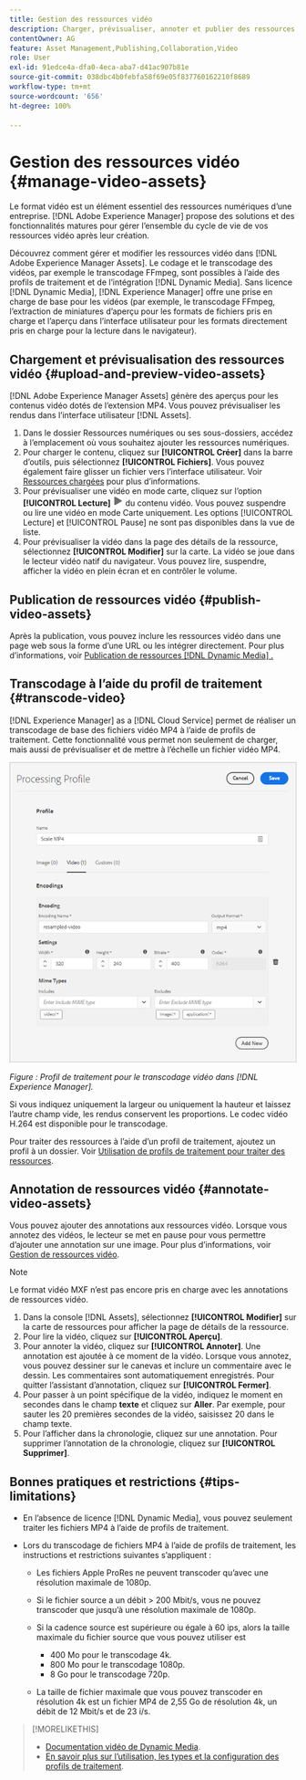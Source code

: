 ```yaml
---
title: Gestion des ressources vidéo
description: Charger, prévisualiser, annoter et publier des ressources vidéo dans [!DNL Adobe Experience Manager].
contentOwner: AG
feature: Asset Management,Publishing,Collaboration,Video
role: User
exl-id: 91edce4a-dfa0-4eca-aba7-d41ac907b81e
source-git-commit: 038dbc4b0febfa58f69e05f837760162210f8689
workflow-type: tm+mt
source-wordcount: '656'
ht-degree: 100%

---
```


# Gestion des ressources vidéo {#manage-video-assets}

Le format vidéo est un élément essentiel des ressources numériques d’une entreprise. [!DNL Adobe Experience Manager] propose des solutions et des fonctionnalités matures pour gérer l’ensemble du cycle de vie de vos ressources vidéo après leur création.

Découvrez comment gérer et modifier les ressources vidéo dans [!DNL Adobe Experience Manager Assets]. Le codage et le transcodage des vidéos, par exemple le transcodage FFmpeg, sont possibles à l’aide des profils de traitement et de l’intégration [!DNL Dynamic Media]. Sans licence [!DNL Dynamic Media], [!DNL Experience Manager] offre une prise en charge de base pour les vidéos (par exemple, le transcodage FFmpeg, l’extraction de miniatures d’aperçu pour les formats de fichiers pris en charge et l’aperçu dans l’interface utilisateur pour les formats directement pris en charge pour la lecture dans le navigateur).

## Chargement et prévisualisation des ressources vidéo {#upload-and-preview-video-assets}

[!DNL Adobe Experience Manager Assets] génère des aperçus pour les contenus vidéo dotés de l’extension MP4. Vous pouvez prévisualiser les rendus dans l’interface utilisateur [!DNL Assets].

1. Dans le dossier Ressources numériques ou ses sous-dossiers, accédez à l’emplacement où vous souhaitez ajouter les ressources numériques.
1. Pour charger le contenu, cliquez sur **[!UICONTROL Créer]** dans la barre d’outils, puis sélectionnez **[!UICONTROL Fichiers]**. Vous pouvez également faire glisser un fichier vers l’interface utilisateur. Voir [Ressources chargées](manage-digital-assets.md#uploading-assets) pour plus d’informations.
1. Pour prévisualiser une vidéo en mode carte, cliquez sur l’option **[!UICONTROL Lecture]** ![option de lecture](assets/do-not-localize/play.png) du contenu vidéo. Vous pouvez suspendre ou lire une vidéo en mode Carte uniquement. Les options [!UICONTROL Lecture] et [!UICONTROL Pause] ne sont pas disponibles dans la vue de liste.
1. Pour prévisualiser la vidéo dans la page des détails de la ressource, sélectionnez **[!UICONTROL Modifier]** sur la carte. La vidéo se joue dans le lecteur vidéo natif du navigateur. Vous pouvez lire, suspendre, afficher la vidéo en plein écran et en contrôler le volume.

## Publication de ressources vidéo {#publish-video-assets}

Après la publication, vous pouvez inclure les ressources vidéo dans une page web sous la forme d’une URL ou les intégrer directement. Pour plus d’informations, voir [Publication de ressources [!DNL Dynamic Media] .](/help/assets/dynamic-media/publishing-dynamicmedia-assets.md)

## Transcodage à l’aide du profil de traitement {#transcode-video}

[!DNL Experience Manager] as a [!DNL Cloud Service] permet de réaliser un transcodage de base des fichiers vidéo MP4 à l’aide de profils de traitement. Cette fonctionnalité vous permet non seulement de charger, mais aussi de prévisualiser et de mettre à l’échelle un fichier vidéo MP4.

![Création d’un profil de traitement pour le transcodage vidéo dans [!DNL Experience Manager]](assets/video-processing-profile-for-mp4.png)

*Figure : Profil de traitement pour le transcodage vidéo dans [!DNL Experience Manager].*

Si vous indiquez uniquement la largeur ou uniquement la hauteur et laissez l’autre champ vide, les rendus conservent les proportions. Le codec vidéo H.264 est disponible pour le transcodage.

Pour traiter des ressources à l’aide d’un profil de traitement, ajoutez un profil à un dossier. Voir [Utilisation de profils de traitement pour traiter des ressources](/help/assets/asset-microservices-configure-and-use.md#use-profiles).

## Annotation de ressources vidéo {#annotate-video-assets}

Vous pouvez ajouter des annotations aux ressources vidéo. Lorsque vous annotez des vidéos, le lecteur se met en pause pour vous permettre d’ajouter une annotation sur une image. Pour plus d’informations, voir [Gestion de ressources vidéo](manage-video-assets.md).

>[!NOTE]
>
>Le format vidéo MXF n’est pas encore pris en charge avec les annotations de ressources vidéo.

1. Dans la console [!DNL Assets], sélectionnez **[!UICONTROL Modifier]** sur la carte de ressources pour afficher la page de détails de la ressource.
1. Pour lire la vidéo, cliquez sur **[!UICONTROL Aperçu]**.
1. Pour annoter la vidéo, cliquez sur **[!UICONTROL Annoter]**. Une annotation est ajoutée à ce moment de la vidéo. Lorsque vous annotez, vous pouvez dessiner sur le canevas et inclure un commentaire avec le dessin. Les commentaires sont automatiquement enregistrés. Pour quitter l’assistant d’annotation, cliquez sur **[!UICONTROL Fermer]**.
1. Pour passer à un point spécifique de la vidéo, indiquez le moment en secondes dans le champ **texte** et cliquez sur **Aller**. Par exemple, pour sauter les 20 premières secondes de la vidéo, saisissez 20 dans le champ texte.
1. Pour l’afficher dans la chronologie, cliquez sur une annotation. Pour supprimer l’annotation de la chronologie, cliquez sur **[!UICONTROL Supprimer]**.

## Bonnes pratiques et restrictions {#tips-limitations}

* En l’absence de licence [!DNL Dynamic Media], vous pouvez seulement traiter les fichiers MP4 à l’aide de profils de traitement.
* Lors du transcodage de fichiers MP4 à l’aide de profils de traitement, les instructions et restrictions suivantes s’appliquent :

   * Les fichiers Apple ProRes ne peuvent transcoder qu’avec une résolution maximale de 1080p.
   * Si le fichier source a un débit > 200 Mbit/s, vous ne pouvez transcoder que jusqu’à une résolution maximale de 1080p.
   * Si la cadence source est supérieure ou égale à 60 ips, alors la taille maximale du fichier source que vous pouvez utiliser est

      * 400 Mo pour le transcodage 4k.
      * 800 Mo pour le transcodage 1080p.
      * 8 Go pour le transcodage 720p.
   * La taille de fichier maximale que vous pouvez transcoder en résolution 4k est un fichier MP4 de 2,55 Go de résolution 4k, un débit de 12 Mbit/s et de 23 i/s.


>[!MORELIKETHIS]
>
>* [Documentation vidéo de Dynamic Media](/help/assets/dynamic-media/video.md).
>* [En savoir plus sur l’utilisation, les types et la configuration des profils de traitement](/help/assets/asset-microservices-configure-and-use.md).

